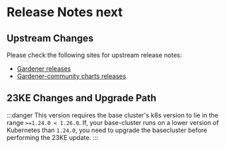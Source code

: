 # Release Notes next

## Upstream Changes

Please check the following sites for upstream release notes:

- [Gardener releases](https://github.com/gardener/gardener/releases)
- [Gardener-community charts releases](https://github.com/gardener-community/gardener-charts/releases)


## 23KE Changes and Upgrade Path

:::danger
This version requires the base cluster's k8s version to lie in the range `>=1.24.0 < 1.26.0`. If, your base-cluster runs on a lower version of Kubernetes than `1.24.0`, you need to upgrade the basecluster before performing the 23KE update.
:::
